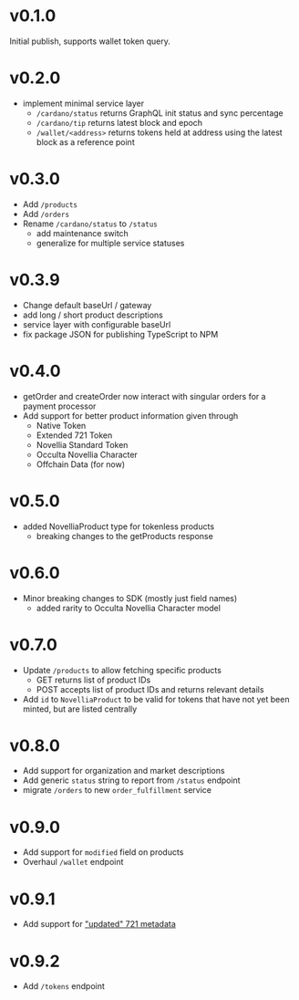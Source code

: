 # v0.1.0
Initial publish, supports wallet token query.

# v0.2.0
- implement minimal service layer
  - `/cardano/status` returns GraphQL init status and sync percentage
  - `/cardano/tip` returns latest block and epoch
  - `/wallet/<address>` returns tokens held at address using the latest block as a reference point

# v0.3.0
- Add `/products`
- Add `/orders`
- Rename `/cardano/status` to `/status`
  - add maintenance switch
  - generalize for multiple service statuses

# v0.3.9
- Change default baseUrl / gateway
- add long / short product descriptions
- service layer with configurable baseUrl
- fix package JSON for publishing TypeScript to NPM

# v0.4.0
- getOrder and createOrder now interact with singular orders for a payment processor
- Add support for better product information given through
  - Native Token
  - Extended 721 Token
  - Novellia Standard Token
  - Occulta Novellia Character
  - Offchain Data (for now)

# v0.5.0
- added NovelliaProduct type for tokenless products
  - breaking changes to the getProducts response

# v0.6.0
- Minor breaking changes to SDK (mostly just field names)
  - added rarity to Occulta Novellia Character model

# v0.7.0
- Update `/products` to allow fetching specific products
  - GET returns list of product IDs
  - POST accepts list of product IDs and returns relevant details
- Add `id` to `NovelliaProduct` to be valid for tokens that have not yet been minted, but are listed centrally

# v0.8.0
- Add support for organization and market descriptions
- Add generic `status` string to report from `/status` endpoint
- migrate `/orders` to new `order_fulfillment` service

# v0.9.0
- Add support for `modified` field on products
- Overhaul `/wallet` endpoint

# v0.9.1
- Add support for ["updated" 721 metadata](https://github.com/cardano-foundation/CIPs/pull/85#discussion_r629120254)

# v0.9.2
- Add `/tokens` endpoint
